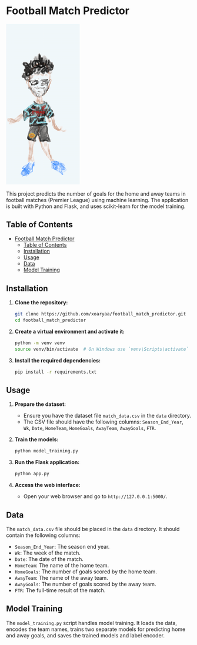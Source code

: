 # Football Match Predictor 
<img src="fb.gif" width="200"  />


This project predicts the number of goals for the home and away teams in football matches (Premier League) using machine learning. The application is built with Python and Flask, and uses scikit-learn for the model training.

## Table of Contents
- [Football Match Predictor](#football-match-predictor)
  - [Table of Contents](#table-of-contents)
  - [Installation](#installation)
  - [Usage](#usage)
  - [Data](#data)
  - [Model Training](#model-training)

## Installation

1. **Clone the repository:**
    ```bash
    git clone https://github.com/xoaryaa/football_match_predictor.git
    cd football_match_predictor
    ```

2. **Create a virtual environment and activate it:**
    ```bash
    python -m venv venv
    source venv/bin/activate  # On Windows use `venv\Scripts\activate`
    ```

3. **Install the required dependencies:**
    ```bash
    pip install -r requirements.txt
    ```

## Usage

1. **Prepare the dataset:**
   - Ensure you have the dataset file `match_data.csv` in the `data` directory.
   - The CSV file should have the following columns: `Season_End_Year`, `Wk`, `Date`, `HomeTeam`, `HomeGoals`, `AwayTeam`, `AwayGoals`, `FTR`.

2. **Train the models:**
    ```bash
    python model_training.py
    ```

3. **Run the Flask application:**
    ```bash
    python app.py
    ```

4. **Access the web interface:**
    - Open your web browser and go to `http://127.0.0.1:5000/`.

## Data

The `match_data.csv` file should be placed in the `data` directory. It should contain the following columns:

- `Season_End_Year`: The season end year.
- `Wk`: The week of the match.
- `Date`: The date of the match.
- `HomeTeam`: The name of the home team.
- `HomeGoals`: The number of goals scored by the home team.
- `AwayTeam`: The name of the away team.
- `AwayGoals`: The number of goals scored by the away team.
- `FTR`: The full-time result of the match.

## Model Training

The `model_training.py` script handles model training. It loads the data, encodes the team names, trains two separate models for predicting home and away goals, and saves the trained models and label encoder.



